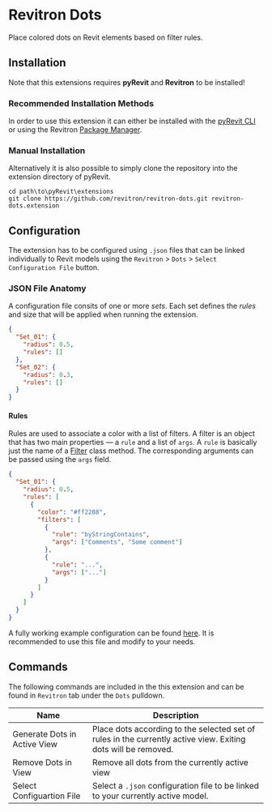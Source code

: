 # Revitron Dots

Place colored dots on Revit elements based on filter rules.


## Installation

Note that this extensions requires **pyRevit** and **Revitron** to be installed!

### Recommended Installation Methods

In order to use this extension it can either be installed with the [pyRevit CLI](https://www.notion.so/Manage-pyRevit-extensions-fa853768e94240b5b59803e5d7171be3) or using the Revitron [Package Manager](https://revitron-ui.readthedocs.io/en/latest/tools/rpm.html).

### Manual Installation

Alternatively it is also possible to simply clone the repository into the extension directory of pyRevit.

~~~
cd path\to\pyRevit\extensions
git clone https://github.com/revitron/revitron-dots.git revitron-dots.extension
~~~

## Configuration

The extension has to be configured using `.json` files that can be linked individually to Revit models using the 
`Revitron` > `Dots` > `Select Configuration File` button.

### JSON File Anatomy

A configuration file consits of one or more *sets*. Each set defines the *rules* and size that will be applied when running the extension.

~~~json
{
  "Set_01": {
    "radius": 0.5,
    "rules": []
  },
  "Set_02": {
    "radius": 0.3,
    "rules": []
  }
}
~~~

#### Rules

Rules are used to associate a color with a list of filters. A filter is an object that has two main properties &mdash; a `rule` and a list of `args`. A `rule` is basically just the name of a [Filter](https://revitron.readthedocs.io/en/latest/revitron.filter.html#revitron.filter.Filter) class method. The corresponding arguments can be passed using the `args` field.

~~~json
{
  "Set_01": {
    "radius": 0.5,
    "rules": [
      {
        "color": "#ff2288",
        "filters": [
          {
            "rule": "byStringContains",
            "args": ["Comments", "Some comment"]
          },
          {
            "rule": "...",
            "args": ["..."]
          }
        ]
      }
    ]
  }
}
~~~

A fully working example configuration can be found [here](https://github.com/revitron/revitron-dots/blob/master/example/config.json). It is recommended to use this file and modify to your needs.

## Commands

The following commands are included in the this extension and can be found in `Revitron` tab under the `Dots` pulldown.

| Name | Description |
| --- | --- |
| Generate Dots in Active View | Place dots according to the selected set of rules in the currently active view. Exiting dots will be removed. |
| Remove Dots in View | Remove all dots from the currently active view |
| Select Configuartion File | Select a `.json` configuration file to be linked to your currently active model. |